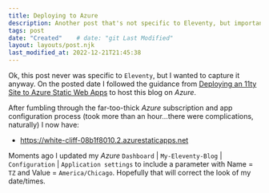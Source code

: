 ```yaml
---
title: Deploying to Azure
description: Another post that's not specific to Eleventy, but important nonetheless. 
tags: post
date: "Created"    # date: "git Last Modified"
layout: layouts/post.njk
last_modified_at: 2022-12-21T21:45:38
---
```


Ok, this post never was specific to `Eleventy`, but I wanted to capture it anyway.  On the posted date I followed the guidance from [Deploying an 11ty Site to Azure Static Web Apps](https://squalr.us/2021/05/deploying-an-11ty-site-to-azure-static-web-apps/) to host this blog on _Azure_.

After fumbling through the far-too-thick _Azure_ subscription and app configuration process (took more than an hour...there were complications, naturally) I now have:

  - https://white-cliff-08b1f8010.2.azurestaticapps.net  

Moments ago I updated my _Azure_ `Dashboard` | `My-Eleventy-Blog` | `Configuration` | `Application settings` to include a parameter with Name = `TZ` and Value = `America/Chicago`.  Hopefully that will correct the look of my date/times.   
